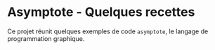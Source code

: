 Asymptote - Quelques recettes
=============================

Ce projet réunit quelques exemples de code `asymptote`, le langage de programmation graphique.
